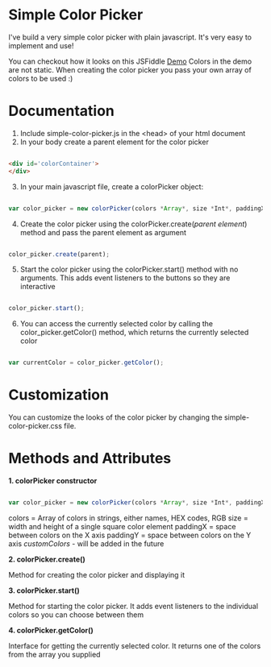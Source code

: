 # Simple Color Picker

I've build a very simple color picker with plain javascript.
It's very easy to implement and use!

You can checkout how it looks on this JSFiddle [Demo](https://jsfiddle.net/Jacobs322/p8s19f5u/)
Colors in the demo are not static. When creating the color picker you pass your own array of colors to be used :)

# Documentation

1. Include simple-color-picker.js in the \<head\> of your html document
2. In your body create a parent element for the color picker

```HTML

<div id='colorContainer'>
</div>

```

3. In your main javascript file, create a colorPicker object:

```javascript

var color_picker = new colorPicker(colors *Array*, size *Int*, paddingX *INT*, paddingY *INT*, customColors *Boolean*);

```

4. Create the color picker using the colorPicker.create(*parent element*) method and pass the parent element as argument

```javascript

color_picker.create(parent);

```

5. Start the color picker using the colorPicker.start() method with no arguments.
This adds event listeners to the buttons so they are interactive

```javascript

color_picker.start();

```

6. You can access the currently selected color by calling the color_picker.getColor() method, which returns the currently selected color

```javascript

var currentColor = color_picker.getColor();

```
# Customization

You can customize the looks of the color picker by changing the simple-color-picker.css file.

# Methods and Attributes

**1. colorPicker constructor**
```javascript

var color_picker = new colorPicker(colors *Array*, size *Int*, paddingX *INT*, paddingY *INT*, customColors *Boolean*);

```
colors = Array of colors in strings, either names, HEX codes, RGB
size = width and height of a single square color element
paddingX = space between colors on the X axis
paddingY = space between colors on the Y axis
*customColors* - will be added in the future

**2. colorPicker.create()**

Method for creating the color picker and displaying it

**3. colorPicker.start()**

Method for starting the color picker. It adds event listeners to the individual colors so you can choose between them

**4. colorPicker.getColor()**

Interface for getting the currently selected color. It returns one of the colors from the array you supplied



